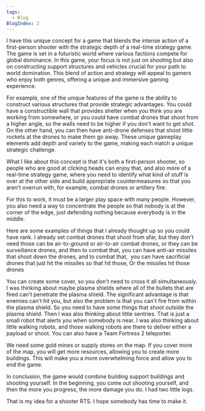 ```yaml
---
tags:
  - Blog
BlogIndex: 2
---
```


I have this unique concept for a game that blends the intense action of a first-person shooter with the strategic depth of a real-time strategy game. The game is set in a futuristic world where various factions compete for global dominance. In this game, your focus is not just on shooting but also on constructing support structures and vehicles crucial for your path to world domination. This blend of action and strategy will appeal to gamers who enjoy both genres, offering a unique and immersive gaming experience.

For example, one of the unique features of the game is the ability to construct various structures that provide strategic advantages. You could have a constructible wall that provides shelter when you think you are working from somewhere, or you could have combat drones that shoot from a higher angle, so the walls need to be higher if you don't want to get shot. On the other hand, you can then have anti-drone defenses that shoot little rockets at the drones to make them go away. These unique gameplay elements add depth and variety to the game, making each match a unique strategic challenge.

What I like about this concept is that it's both a first-person shooter, so people who are good at clicking heads can enjoy that, and also more of a real-time strategy game, where you need to identify what kind of stuff is over at the other side and build appropriate countermeasures so that you aren't overrun with, for example, combat drones or artillery fire.

For this to work, it must be a larger play space with many people. However, you also need a way to concentrate the people so that nobody is at the corner of the edge, just defending nothing because everybody is in the middle.

Here are some examples of things that I already thought up so you could have rank. I already set combat drones that shoot from afar, but they don't need those can be air-to-ground or air-to-air combat drones, or they can be surveillance drones, and then to combat that, you can have anti-air missiles that shoot down the drones, and to combat that,  you can have sacrificial drones that just hit the missiles so that hit those, Оr the missiles hit those drones

You can create some cover, so you don't need to cross it all simultaneously. I was thinking about maybe plasma shields where all of the bullets that are fired can't penetrate the plasma shield. The significant advantage is that enemies can't hit you, but also the problem is that you can't fire from within the plasma shield. So you need to have some things that shoot outside the plasma shield. Then I was also thinking about little sentries. That is just a small robot that alerts you when somebody is near. I was also thinking about little walking robots, and those walking robots are there to deliver either a payload or shoot. You can also have a Team Fortress 2 teleporter.

 We need some gold mines or supply stores on the map.
If you cover more of the map, you will get more resources, allowing you to create more buildings. This will make you a more overwhelming force and allow you to end the game.

In conclusion, the game would combine building support buildings and shooting yourself. In the beginning, you come out shooting yourself, and then the more you progress, the more damage you do. I had two little logs.

That is my idea for a shooter RTS. I hope somebody has time to make it.
